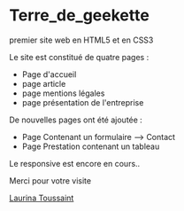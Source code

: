 # Terre_de_geekette
premier site web en HTML5 et en CSS3

Le site est constitué de quatre pages :  
 
- Page d'accueil
- page article
- page mentions légales
- page présentation de l'entreprise  
  

De nouvelles pages ont été ajoutée :  

- Page Contenant un formulaire --> Contact
- Page Prestation contenant un tableau  
  
Le responsive est encore en cours..

Merci pour votre visite

[Laurina Toussaint](laurinatoussaint@gmail.com)
